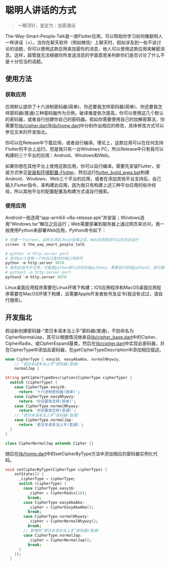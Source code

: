 # 聪明人讲话的方式

> 一眼顶针，鉴定为：加密通话

The-Way-Smart-People-Talk是一款Flutter应用，可以帮助你学习如何像聪明人一样讲话（×）。当你在聊天软件（例如微信）上聊天时，假如涉及到一些不该讨论的话题，你可以使用这款应用来加密你的消息，他人可以使用这款应用来解密消息。这样，超管就无法根据你所发送消息的字面意思来判断你们是否讨论了什么不是十分恰当的话题。

## 使用方法

### 获取应用

应用默认提供了十六进制密码器(简单)、你还要我怎样密码器(简单)、你还要我怎样密码器(普通)三种密码器作为示例，破译难度依次提高，你可以使用这几个默认的密码器，或者自行创建你自己的密码器。假如你需要使用自己的加解密算法，你需要在[lib/cipher.dart](lib/cipher.dart)及[lib/home.dart](lib/home.dart)中分别作出相应的修改，具体修改方式可以参见文末的开发指北。

你可以在Release中下载应用，或者自行编译。理论上，这款应用可以在任何支持Flutter的平台上运行。但是我只有一台Windows PC，所以Release中只有我可以构建的三个平台的应用：Android、Windows和Web。

如果你想在其他平台上使用这款应用，你可以自行编译。需要先安装Flutter，安装方式参见[安装和环境配置-Flutter](https://flutter.cn/docs/get-started/install)，然后运行[flutter_build_wwa.bat](flutter_build_wwa.bat)构建Android、Windows、Web三个平台的应用，或者在添加其他平台支持后，自己输入Flutter指令，来构建此应用，因为我只有构建上述三种平台应用的些许经验，所以其他平台的配置配置及构建方式请自行搜索。

### 使用应用

Android一般选用“app-arm64-v8a-release.apk”并安装；Windows选用“Windows.tar”解压之后运行；Web需要部署到服务器上通过网页来访问，我一般使用Python来部署Web应用，Python命令如下：

```python
# 创建一个screen，这样关闭此次ssh连接之后，Web应用依旧可以在后台运行
screen -S the_way_smart_people_talk

# python -m http.server port
# 其中port选择一个你自己喜欢的端口号即可
python -m http.server 9870
# 假如此指令不可用，可能是python默认对应的是python2，需要自行安装python3，自行搜索安装之后
# python3 -m http.server port
python3 -m http.server 9870
```

Linux桌面应用程序需要在Linux环境下构建；IOS应用程序和MacOS桌面应用程序需要在MacOS环境下构建，且需要Apple开发者账号及证书(我没有试过，请自行搜索)。

## 开发指北

假设新创建密码器-“君日本语本当上手”密码器(普通)，不妨命名为CipherNormalJap，其可以根据情况继承自[lib/cipher_base.dart](lib/cipher_base.dart)中的Cipher、CipherRadix、或CipherExpand基类，然后在[lib/cipher.dart](lib/cipher.dart)中实现此密码器，并在CipherType中添加此密码器，在getCipherTypeDescription中添加相应描述。

```dart
enum CipherType { easy16, easyAbaAba, normalNhywzy,
    // “君日本语本当上手”密码器(普通)
    normalJap }

String getCipherTypeDescription(CipherType cipherType) {
  switch (cipherType) {
    case CipherType.easy16:
      return '十六进制密码器(简单)';
    case CipherType.easyNhywzy:
      return '你还要我怎样(简单)';
    case CipherType.normalNhywzy:
      return '你还要我怎样(普通)';
    // “君日本语本当上手”密码器(普通)
    case CipherType.normalJap:
      return '君日本语本当上手(普通)';
  }
}

class CipherNormalJap extends Cipher {}
```

随后在[lib/home.dart](lib/home.dart)中的setCipherByType方法中添加相应的密码器实例化代码。

```dart
void setCipherByType(CipherType cipherType) {
    setState(() {
      _cipherType = cipherType;
      switch (cipherType) {
        case CipherType.easy16:
          _cipher = CipherRadix(16);
          break;
        case CipherType.easyAbaAba:
          _cipher = CipherEasyAbaAba();
          break;
        case CipherType.normalNhywzy:
          _cipher = CipherNormalNhywzy();
          break;
        // 新增的“君日本语本当上手”密码器(普通)
        case CipherType.normalJap:
          _cipher = CipherNormalJap();
          break;
      }
    });
  }
```
